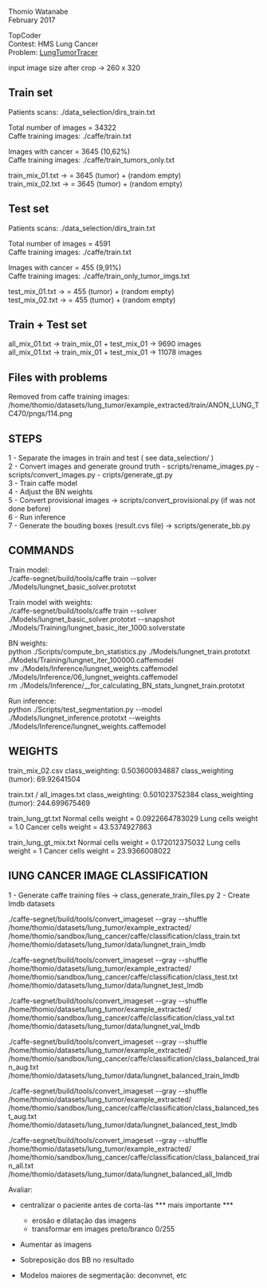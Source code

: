 Thomio Watanabe    
February 2017    

TopCoder    
Contest: HMS Lung Cancer    
Problem: [LungTumorTracer](https://community.topcoder.com/longcontest/?module=ViewProblemStatement&compid=54489&rd=16870)    


input image size after crop -> 260 x 320


Train set
---------
Patients scans: ./data_selection/dirs_train.txt

Total number of images = 34322    
Caffe training images: ./caffe/train.txt    

Images with cancer = 3645 (10,62%)    
Caffe training images: ./caffe/train_tumors_only.txt    

train_mix_01.txt ->  = 3645 (tumor) +  (random empty)    
train_mix_02.txt ->  = 3645 (tumor) +  (random empty)    



Test set
--------
Patients scans: ./data_selection/dirs_train.txt    

Total number of images = 4591    
Caffe training images: ./caffe/train.txt    

Images with cancer = 455 (9,91%)    
Caffe training images: ./caffe/train_only_tumor_imgs.txt    

test_mix_01.txt ->  = 455 (tumor) +  (random empty)    
test_mix_02.txt ->  = 455 (tumor) +  (random empty)    


Train + Test set
----------------
all_mix_01.txt -> train_mix_01 + test_mix_01 -> 9690 images    
all_mix_01.txt -> train_mix_01 + test_mix_01 -> 11078 images    



Files with problems
-------------------
Removed from caffe training images:    
/home/thomio/datasets/lung_tumor/example_extracted/train/ANON_LUNG_TC470/pngs/114.png    



STEPS
-----
1 - Separate the images in train and test ( see data_selection/ )    
2 - Convert images and generate ground truth
    - scripts/rename_images.py
    - scripts/convert_images.py
    - cripts/generate_gt.py    
3 - Train caffe model    
4 - Adjust the BN weights    
5 - Convert provisional images -> scripts/convert_provisional.py (if was not done before)    
6 - Run inference    
7 - Generate the bouding boxes (result.cvs file) -> scripts/generate_bb.py    



COMMANDS
--------
Train model:    
./caffe-segnet/build/tools/caffe train --solver ./Models/lungnet_basic_solver.prototxt    

Train model with weights:    
./caffe-segnet/build/tools/caffe train --solver ./Models/lungnet_basic_solver.prototxt --snapshot ./Models/Training/lungnet_basic_iter_1000.solverstate    


BN weights:    
python ./Scripts/compute_bn_statistics.py ./Models/lungnet_train.prototxt ./Models/Training/lungnet_iter_100000.caffemodel    
mv ./Models/Inference/lungnet_weights.caffemodel ./Models/Inference/06_lungnet_weights.caffemodel    
rm ./Models/Inference/__for_calculating_BN_stats_lungnet_train.prototxt    

Run inference:    
python ./Scripts/test_segmentation.py --model ./Models/lungnet_inference.prototxt --weights ./Models/Inference/lungnet_weights.caffemodel    




WEIGHTS
-------

train_mix_02.csv
class_weighting: 0.503600934887
class_weighting (tumor): 69.92641504

train.txt / all_images.txt
class_weighting: 0.501023752384
class_weighting (tumor): 244.699675469

train_lung_gt.txt
Normal cells weight =  0.0922664783029
Lung cells weight =  1.0
Cancer cells weight =  43.5374927863

train_lung_gt_mix.txt
Normal cells weight =  0.172012375032
Lung cells weight =  1
Cancer cells weight =  23.9366008022



lUNG CANCER IMAGE CLASSIFICATION
--------------------------------

1 - Generate caffe training files ->  class_generate_train_files.py
2 - Create lmdb datasets

./caffe-segnet/build/tools/convert_imageset --gray --shuffle \
    /home/thomio/datasets/lung_tumor/example_extracted/ \
    /home/thomio/sandbox/lung_cancer/caffe/classification/class_train.txt \
    /home/thomio/datasets/lung_tumor/data/lungnet_train_lmdb

./caffe-segnet/build/tools/convert_imageset --gray --shuffle \
    /home/thomio/datasets/lung_tumor/example_extracted/ \
    /home/thomio/sandbox/lung_cancer/caffe/classification/class_test.txt \
    /home/thomio/datasets/lung_tumor/data/lungnet_test_lmdb

./caffe-segnet/build/tools/convert_imageset --gray --shuffle \
    /home/thomio/datasets/lung_tumor/example_extracted/ \
    /home/thomio/sandbox/lung_cancer/caffe/classification/class_val.txt \
    /home/thomio/datasets/lung_tumor/data/lungnet_val_lmdb


./caffe-segnet/build/tools/convert_imageset --gray --shuffle \
    /home/thomio/datasets/lung_tumor/example_extracted/ \
    /home/thomio/sandbox/lung_cancer/caffe/classification/class_balanced_train_aug.txt \
    /home/thomio/datasets/lung_tumor/data/lungnet_balanced_train_lmdb

./caffe-segnet/build/tools/convert_imageset --gray --shuffle \
    /home/thomio/datasets/lung_tumor/example_extracted/ \
    /home/thomio/sandbox/lung_cancer/caffe/classification/class_balanced_test_aug.txt \
    /home/thomio/datasets/lung_tumor/data/lungnet_balanced_test_lmdb

./caffe-segnet/build/tools/convert_imageset --gray --shuffle \
    /home/thomio/datasets/lung_tumor/example_extracted/ \
    /home/thomio/sandbox/lung_cancer/caffe/classification/class_balanced_train_all.txt \
    /home/thomio/datasets/lung_tumor/data/lungnet_balanced_all_lmdb



Avaliar:
 - centralizar o paciente antes de corta-las *** mais importante ***
    - erosão e dilatação das imagens
    - transformar em images preto/branco 0/255
    
 - Aumentar as imagens
 - Sobreposição dos BB no resultado
 - Modelos maiores de segmentação: deconvnet, etc



